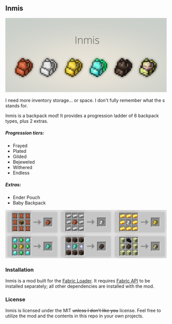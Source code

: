 ## Inmis
![](assets/ui/ItemsTitle.png)

I need more inventory storage... or space. I don't fully remember what the s stands for.

Inmis is a backpack mod! It provides a progression ladder of 6 backpack types, plus 2 extras.

##### Progression tiers:
- Frayed
- Plated
- Gilded
- Bejeweled
- Withered
- Endless

##### Extras:
- Ender Pouch
- Baby Backpack

![](assets/ui/Recipes.png)

### Installation

Inmis is a mod built for the [Fabric Loader](https://fabricmc.net/). It requires [Fabric API](https://www.curseforge.com/minecraft/mc-mods/fabric-api) to be installed separately; all other dependencies are installed with the mod. 

### License

Inmis is licensed under the MIT ~~unless I don't like you~~ license. Feel free to utilize the mod and the contents in this repo in your own projects.

